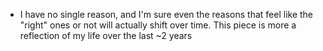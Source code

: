 - I have no single reason, and I'm sure even the reasons that feel like the "right" ones or not will actually shift over time. This piece is more a reflection of my life over the last ~2 years
